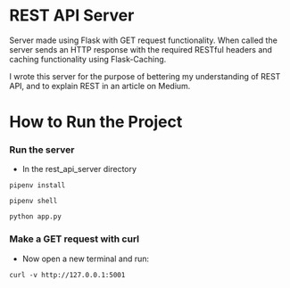 # REST API Server

Server made using Flask with GET request functionality. When called the server sends an HTTP response with the required RESTful headers and caching functionality using Flask-Caching.

I wrote this server for the purpose of bettering my understanding of REST API, and to explain REST in an article on Medium.

# How to Run the Project

### Run the server

- In the rest_api_server directory

`pipenv install`

`pipenv shell`

`python app.py`

### Make a GET request with curl

- Now open a new terminal and run:

`curl -v http://127.0.0.1:5001`
